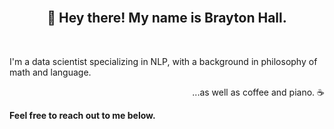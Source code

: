 <br>
<!-- need img -->

<h2 align="center"> 👋 Hey there! My name is Brayton Hall.</h2>
<br>

<p align="left">
I'm a data scientist specializing in NLP, with a background in philosophy of math and language.
</p>

<p align="right"> ...as well as coffee and piano. ☕ </p>

<p align="left"> <strong>Feel free to reach out to me below.</strong></p>

<!-- ![My Github stats](https://github-readme-stats.vercel.app/api?username=bphall&show_icons=true)


## 📫 Contact Me
- Website - [braytonhall.com](https://bphall.github.io/my_html5up_website/)
- LinkedIn - [Brayton Hall](https://www.linkedin.com/in/braytonhall/)
<br>
<p align="center">
<!-- something interesting later, my current project -->
</p>


<!--
**bphall/bphall** is a ✨ _special_ ✨ repository because its `README.md` (this file) appears on your GitHub profile.

Here are some ideas to get you started:

- 🔭 I’m currently working on ...
- 🌱 I’m currently learning ...
- 👯 I’m looking to collaborate on ...
- 🤔 I’m looking for help with ...
- 💬 Ask me about ...
- 📫 How to reach me: ...
- 😄 Pronouns: ...
- ⚡ Fun fact: ...
-->
